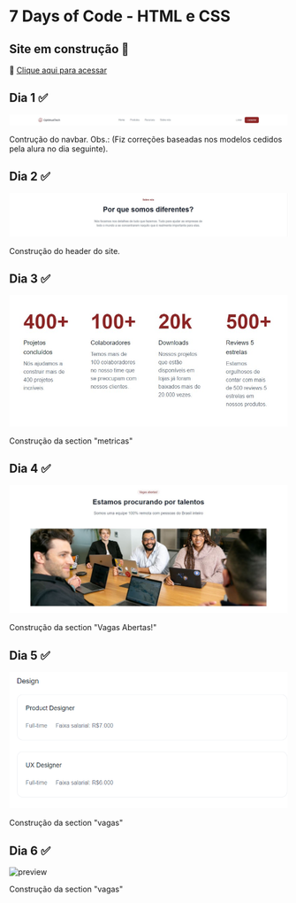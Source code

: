 # 7 Days of Code - HTML e CSS

## Site em construção 🚧

🔗 [Clique aqui para acessar](https://luistomasini.github.io/7daysofcode-html-css-vagas/)

## Dia 1 ✅
![preview](./.github/nav.jpg)

Contrução do navbar. Obs.: (Fiz correções baseadas nos modelos cedidos pela alura no dia seguinte).

## Dia 2 ✅
![preview](./.github/header.jpg)

Construção do header do site. 

## Dia 3 ✅
![preview](./.github/metricas.jpg)

Construção da section "metricas"

## Dia 4 ✅
![preview](./.github/procurando-talentos.JPG)

Construção da section "Vagas Abertas!"

## Dia 5 ✅
![preview](./.github/vagas.jpeg)

Construção da section "vagas"

## Dia 6 ✅
![preview](./.github/depoimentos.jpeg)

Construção da section "vagas"